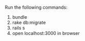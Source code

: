 Run the following commands:

1) bundle
2) rake db:migrate
3) rails s
4) open localhost:3000 in browser
